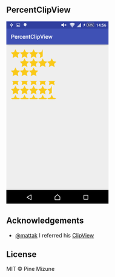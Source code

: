 ## PercentClipView

<img src="example.png" width="270" height="480">


## Acknowledgements

- [@mattak](https://github.com/mattak) I referred his [ClipView](https://github.com/mattak/ClipView)

## License
MIT &copy; Pine Mizune
